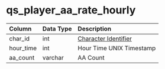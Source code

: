 # qs\_player\_aa\_rate\_hourly

| Column | Data Type | Description |
| :--- | :--- | :--- |
| char\_id | int | [Character Identifier](../../../schema/categories/query_server/character_data.md) |
| hour\_time | int | Hour Time UNIX Timestamp |
| aa\_count | varchar | AA Count |

